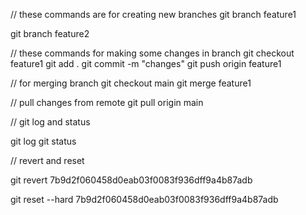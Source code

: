 // these commands are for creating new branches 
git branch feature1 

git branch feature2

// these commands for making some changes in branch 
git checkout feature1 
git add .
git commit -m "changes"
git push origin feature1 

// for merging branch
git checkout main 
git merge feature1 

// pull changes from remote
git pull origin main

// git log and status

git log 
git status

// revert and reset 

git revert 7b9d2f060458d0eab03f0083f936dff9a4b87adb

git reset --hard 7b9d2f060458d0eab03f0083f936dff9a4b87adb

